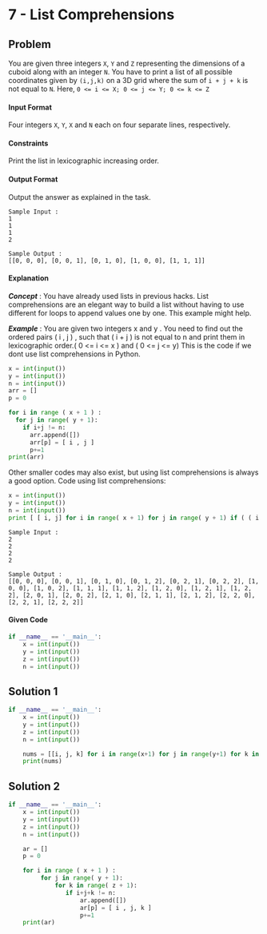 # 7 - List Comprehensions
## Problem
You are given three integers `X`, `Y` and `Z` representing the dimensions of a cuboid along with an integer `N`. You have to print a list of all possible coordinates given by `(i,j,k)` on a 3D grid where the sum of `i + j + k` is not equal to `N`. Here, `0 <= i <= X; 0 <= j <= Y; 0 <= k <= Z`


#### Input Format

Four integers `X`, `Y`, `X` and `N` each on four separate lines, respectively.


#### Constraints
Print the list in lexicographic increasing order.

#### Output Format

Output the answer as explained in the task.

```
Sample Input :
1
1
1
2
```

```
Sample Output :
[[0, 0, 0], [0, 0, 1], [0, 1, 0], [1, 0, 0], [1, 1, 1]]
```

#### Explanation
***Concept*** : You have already used lists in previous hacks. List comprehensions are an elegant way to build a list without having to use different for loops to append values one by one. This example might help.

***Example*** :  You are given two integers x and y . You need to find out the ordered pairs ( i , j ) , such that ( i + j ) is not equal to n and print them in lexicographic order.( 0 <= i <= x ) and ( 0 <= j <= y) This is the code if we dont use list comprehensions in Python.

```python  
x = int(input())
y = int(input())
n = int(input())
arr = []
p = 0

for i in range ( x + 1 ) :
  for j in range( y + 1):
    if i+j != n:
      arr.append([])
      arr[p] = [ i , j ]
      p+=1
print(arr)
```

Other smaller codes may also exist, but using list comprehensions is always a good option. Code using list comprehensions:

```python  
x = int(input())
y = int(input())
n = int(input())
print [ [ i, j] for i in range( x + 1) for j in range( y + 1) if ( ( i + j ) != n )]
```

```
Sample Input :
2
2
2
2
```

```
Sample Output :
[[0, 0, 0], [0, 0, 1], [0, 1, 0], [0, 1, 2], [0, 2, 1], [0, 2, 2], [1, 0, 0], [1, 0, 2], [1, 1, 1], [1, 1, 2], [1, 2, 0], [1, 2, 1], [1, 2, 2], [2, 0, 1], [2, 0, 2], [2, 1, 0], [2, 1, 1], [2, 1, 2], [2, 2, 0], [2, 2, 1], [2, 2, 2]]
```


#### Given Code

```python
if __name__ == '__main__':
    x = int(input())
    y = int(input())
    z = int(input())
    n = int(input())
```

## Solution 1

```python
if __name__ == '__main__':
    x = int(input())
    y = int(input())
    z = int(input())
    n = int(input())

    nums = [[i, j, k] for i in range(x+1) for j in range(y+1) for k in range(z+1) if (i+j+k) != n]
    print(nums)
```


## Solution 2

```python
if __name__ == '__main__':
    x = int(input())
    y = int(input())
    z = int(input())
    n = int(input())

    ar = []
    p = 0

    for i in range ( x + 1 ) :
         for j in range( y + 1):
             for k in range( z + 1):
                if i+j+k != n:
                    ar.append([])
                    ar[p] = [ i , j, k ]
                    p+=1
    print(ar)
```